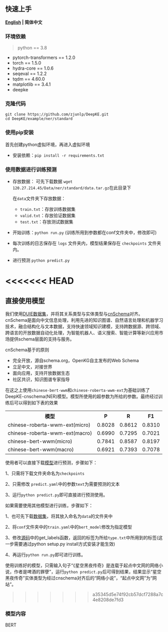 ## 快速上手

<p align="left">
    <b> <a href="https://github.com/zjunlp/DeepKE/blob/main/example/ner/standard/README.md">English</a> | 简体中文 </b>
</p>

### 环境依赖

> python == 3.8 

- pytorch-transformers == 1.2.0
- torch == 1.5.0
- hydra-core == 1.0.6
- seqeval == 1.2.2
- tqdm == 4.60.0
- matplotlib == 3.4.1
- deepke



### 克隆代码

```
git clone https://github.com/zjunlp/DeepKE.git
cd DeepKE/example/ner/standard
```



### 使用pip安装

首先创建python虚拟环境，再进入虚拟环境

- 安装依赖：`pip install -r requirements.txt`



### 使用数据进行训练预测

- 存放数据： 可先下载数据 ```wget 120.27.214.45/Data/ner/standard/data.tar.gz```在此目录下

  在`data`文件夹下存放数据：
  
  - `train.txt`：存放训练数据集
  - `valid.txt`：存放验证数据集
  - `test.txt`：存放测试数据集
- 开始训练：```python run.py``` (训练所用到参数都在conf文件夹中，修改即可)

- 每次训练的日志保存在 `logs` 文件夹内，模型结果保存在 `checkpoints` 文件夹内。

- 进行预测 ```python predict.py```


<<<<<<< HEAD
=======
## 直接使用模型
我们使用[DUIE数据集](https://ai.baidu.com/broad/download?dataset=dureader)，并将其关系类型与实体类型与[cnSchema](https://github.com/OpenKG-ORG/cnSchema)对齐。cnSchema是面向中文信息处理，利用先进的知识图谱、自然语言处理和机器学习技术，融合结构化与文本数据，支持快速领域知识建模，支持跨数据源、跨领域、跨语言的开放数据自动化处理，为智能机器人、语义搜索、智能计算等新兴应用市场提供schema层面的支持与服务。

cnSchema基于的原则
* 完全开放，源自schema.org，OpenKG自主发布的Web Schema
* 立足中文，对接世界
* 面向应用，支持开放数据生态
* 社区共识，知识图谱专家指导

在这之上使用`chinese-bert-wwm`和`chinese-roberta-wwm-ext`为基础训练了DeepKE-cnschema(NER)模型。模型所使用的超参数为所给的参数。最终经过训练后可以得到如下表的效果

<table>
	<tr>
		<th>模型</th>
		<th>P</th>
		<th>R</th>
		<th>F1</th>
	</tr>
	<tr>
		<td>chinese-roberta-wwm-ext(micro)</td>
		<td>0.8028</td>
		<td>0.8612</td>
		<td>0.8310</td>
	</tr>
  <tr>
		<td>chinese-roberta-wwm-ext(macro)</td>
		<td>0.6990</td>
		<td>0.7295</td>
		<td>0.7021</td>
	</tr>
  <tr>
		<td>chinese-bert-wwm(micro)</td>
		<td>0.7841</td>
		<td>0.8587</td>
		<td>0.8197</td>
	</tr>
  <tr>
		<td>chinese-bert-wwm(macro)</td>
		<td>0.6921</td>
		<td>0.7393</td>
		<td>0.7078</td>
	</tr>
	
</table>

使用者可以直接下载[模型](https://drive.google.com/drive/folders/1zA8Ichx9nzU3GD92ptdyR_nmARB_7ovg)进行预测，步骤如下：

1、只需将下载文件夹命名为`checkpoints`

2、只需修改 `predict.yaml`中的参数`text`为需要预测的文本

3、运行```python predict.py```即可直接进行预测使用。

如果需要使用其他模型进行训练，步骤如下：

1、也可先下载[数据集](https://drive.google.com/drive/folders/1zA8Ichx9nzU3GD92ptdyR_nmARB_7ovg)，将其放入命名为`data`的文件夹中

2、将`conf`文件夹中的`train.yaml`中的`bert_model`修改为指定模型

3、修改[源码](https://github.com/zjunlp/DeepKE/blob/main/src/deepke/name_entity_re/standard/tools/preprocess.py)中的get_labels函数，返回的标签为所给`type.txt`中所用到的标签(这一步需要通过python setup.py install方式安装才能生效)

4、再运行```python run.py```即可进行训练。

使用训练好的模型，只需输入句子“《星空黑夜传奇》是连载于起点中文网的网络小说，作者是啤酒的罪孽”，运行```python predict.py```后可得到结果，结果显示“星空黑夜传奇”实体类型为经过cnschema对齐后的“网络小说”，“起点中文网”为“网站”。

>>>>>>> a35345d5e74f92cb57dcf7288a7c4e8208de7fd3

### 模型内容

BERT
